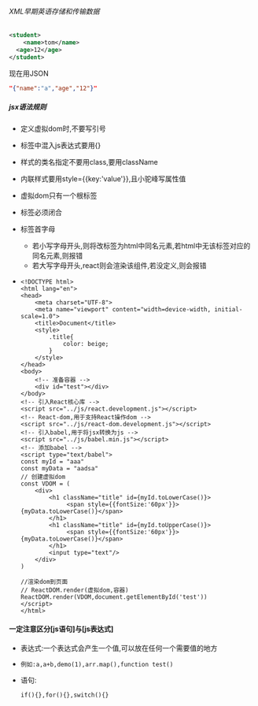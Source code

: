 ###### XML早期英语存储和传输数据

```xml
<student>
	<name>tom</name>
  <age>12</age>
</student>
```

现在用JSON

```json
"{"name":"a","age","12"}"
```

##### jsx语法规则

- 定义虚拟dom时,不要写引号

- 标签中混入js表达式要用{}

- 样式的类名指定不要用class,要用className

- 内联样式要用style={{key:'value'}},且小驼峰写属性值

- 虚拟dom只有一个根标签

- 标签必须闭合

- 标签首字母

  - 若小写字母开头,则将改标签为html中同名元素,若html中无该标签对应的同名元素,则报错
  - 若大写字母开头,react则会渲染该组件,若没定义,则会报错

- ```react
  <!DOCTYPE html>
  <html lang="en">
  <head>
      <meta charset="UTF-8">
      <meta name="viewport" content="width=device-width, initial-scale=1.0">
      <title>Document</title>
      <style>
          .title{
              color: beige;
          }
      </style>
  </head>
  <body>
      <!-- 准备容器 -->
      <div id="test"></div>
  </body>
  <!-- 引入React核心库 -->
  <script src="../js/react.development.js"></script>
  <!-- React-dom,用于支持React操作dom -->
  <script src="../js/react-dom.development.js"></script>
  <!-- 引入babel,用于将jsx转换为js -->
  <script src="../js/babel.min.js"></script>
  <!-- 添加babel -->
  <script type="text/babel">
  const myId = "aaa"
  const myData = "aadsa"
  // 创建虚拟dom
  const VDOM = (
      <div>
          <h1 className="title" id={myId.toLowerCase()}>
               <span style={{fontSize:'60px'}}> {myData.toLowerCase()}</span>    
          </h1>
          <h1 className="title" id={myId.toUpperCase()}>
               <span style={{fontSize:'60px'}}> {myData.toLowerCase()}</span>    
          </h1>
          <input type="text"/>
      </div>
  )
  
  //渲染dom到页面
  // ReactDOM.render(虚拟dom,容器)
  ReactDOM.render(VDOM,document.getElementById('test'))
  </script>
  </html>
  ```
  
  

#### 一定注意区分[js语句]与[js表达式]

- 表达式:一个表达式会产生一个值,可以放在任何一个需要值的地方

- ```
  例如:a,a+b,demo(1),arr.map(),function test()
  ```



- 语句:

  ```
  if(){},for(){},switch(){}
  
  ```

  